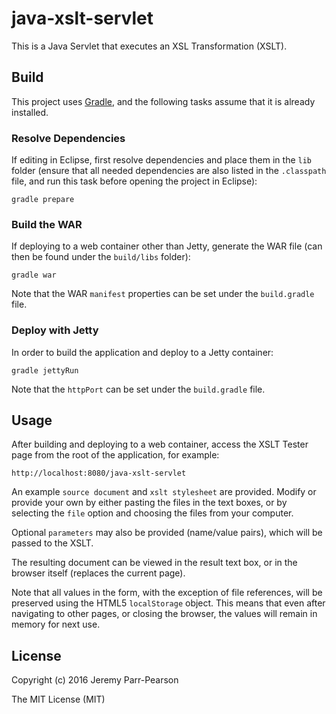 # java-xslt-servlet

This is a Java Servlet that executes an XSL Transformation (XSLT).

## Build

This project uses [Gradle](http://gradle.org/), and the following tasks assume that it is already installed.

### Resolve Dependencies

If editing in Eclipse, first resolve dependencies and place them in the `lib` folder (ensure that all needed dependencies are also listed in the `.classpath` file, and run this task before opening the project in Eclipse):
```
gradle prepare
```

### Build the WAR

If deploying to a web container other than Jetty, generate the WAR file (can then be found under the `build/libs` folder):
```
gradle war
```

Note that the WAR `manifest` properties can be set under the `build.gradle` file.

### Deploy with Jetty

In order to build the application and deploy to a Jetty container:
```
gradle jettyRun
```

Note that the `httpPort` can be set under the `build.gradle` file.

## Usage

After building and deploying to a web container, access the XSLT Tester page from the root of the application, for example:
```
http://localhost:8080/java-xslt-servlet
```

An example `source document` and `xslt stylesheet` are provided.  Modify or provide your own by either pasting the files in the text boxes, or by selecting the `file` option and choosing the files from your computer.

Optional `parameters` may also be provided (name/value pairs), which will be passed to the XSLT.

The resulting document can be viewed in the result text box, or in the browser itself (replaces the current page).

Note that all values in the form, with the exception of file references, will be preserved using the HTML5 `localStorage` object.  This means that even after navigating to other pages, or closing the browser, the values will remain in memory for next use.

## License

Copyright (c) 2016 Jeremy Parr-Pearson

The MIT License (MIT)
